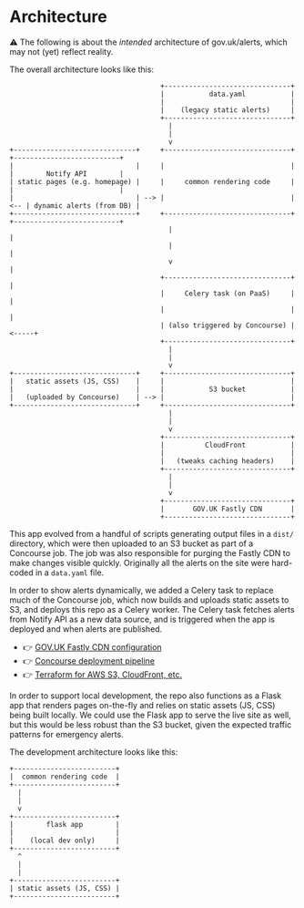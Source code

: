 # Architecture

⚠️  The following is about the _intended_ architecture of gov.uk/alerts, which may not (yet) reflect reality.

The overall architecture looks like this:

```
                                     +-------------------------------+
                                     |           data.yaml           |
                                     |                               |
                                     |    (legacy static alerts)     |
                                     +-------------------------------+
                                       |
                                       |
                                       v
+------------------------------+     +-------------------------------+     +--------------------------+
|                              |     |                               |     |        Notify API        |
| static pages (e.g. homepage) |     |     common rendering code     |     |                          |
|                              | --> |                               | <-- | dynamic alerts (from DB) |
+------------------------------+     +-------------------------------+     +--------------------------+
                                       |                                     |
                                       |                                     |
                                       v                                     |
                                     +-------------------------------+       |
                                     |     Celery task (on PaaS)     |       |
                                     |                               |       |
                                     | (also triggered by Concourse) | <-----+
                                     +-------------------------------+
                                       |
                                       |
                                       v
+------------------------------+     +-------------------------------+
|   static assets (JS, CSS)    |     |                               |
|                              |     |           S3 bucket           |
|   (uploaded by Concourse)    | --> |                               |
+------------------------------+     +-------------------------------+
                                       |
                                       |
                                       v
                                     +-------------------------------+
                                     |          CloudFront           |
                                     |                               |
                                     |   (tweaks caching headers)    |
                                     +-------------------------------+
                                       |
                                       |
                                       v
                                     +-------------------------------+
                                     |       GOV.UK Fastly CDN       |
                                     +-------------------------------+
```

This app evolved from a handful of scripts generating output files in a `dist/` directory, which were then uploaded to an S3 bucket as part of a Concourse job. The job was also responsible for purging the Fastly CDN to make changes visible quickly. Originally all the alerts on the site were hard-coded in a `data.yaml` file.

In order to show alerts dynamically, we added a Celery task to replace much of the Concourse job, which now builds and uploads static assets to S3, and deploys this repo as a Celery worker. The Celery task fetches alerts from Notify API as a new data source, and is triggered when the app is deployed and when alerts are published.

- 👉 [GOV.UK Fastly CDN configuration](https://docs.publishing.service.gov.uk/manual/notify-emergency-alerts.html)
- 👉 [Concourse deployment pipeline](https://github.com/alphagov/notifications-broadcasts-infra/blob/main/ci/govuk-alerts.yml)
- 👉 [Terraform for AWS S3, CloudFront, etc.](https://github.com/alphagov/notifications-broadcasts-infra/tree/main/terraform/modules/govuk-alerts-website)

In order to support local development, the repo also functions as a Flask app that renders pages on-the-fly and relies on static assets (JS, CSS) being built locally. We could use the Flask app to serve the live site as well, but this would be less robust than the S3 bucket, given the expected traffic patterns for emergency alerts.

The development architecture looks like this:

```
+-------------------------+
|  common rendering code  |
+-------------------------+
  |
  |
  v
+-------------------------+
|        flask app        |
|                         |
|    (local dev only)     |
+-------------------------+
  ^
  |
  |
+-------------------------+
| static assets (JS, CSS) |
+-------------------------+
```
